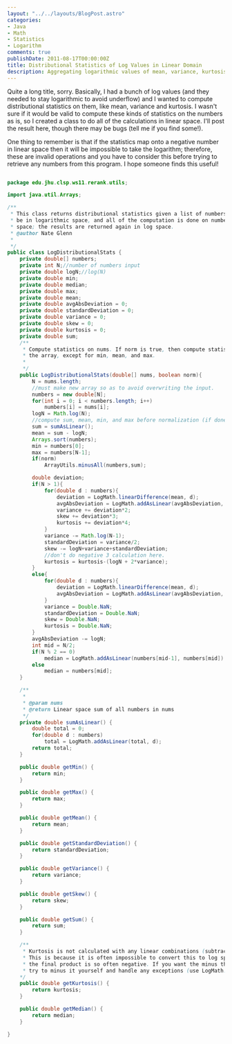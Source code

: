 ```yaml
---
layout: "../../layouts/BlogPost.astro"
categories:
- Java
- Math
- Statistics
- Logarithm
comments: true
publishDate: 2011-08-17T00:00:00Z
title: Distributional Statistics of Log Values in Linear Domain
description: Aggregating logarithmic values of mean, variance, kurtosis, etc.
---
```


Quite a long title, sorry. Basically, I had a bunch of log values (and they needed to stay logarithmic to avoid underflow) and I wanted to compute distributional statistics on them, like mean, variance and kurtosis. I wasn't sure if it would be valid to compute these kinds of statistics on the numbers as is, so I created a class to do all of the calculations in linear space. I'll post the result here, though there may be bugs (tell me if you find some!).

One thing to remember is that if the statistics map onto a negative number in linear space then it will be impossible to take the logarithm; therefore, these are invalid operations and you have to consider this before trying to retrieve any numbers from this program. I hope someone finds this useful!

```java

package edu.jhu.clsp.ws11.rerank.utils;

import java.util.Arrays;

/**
 * This class returns distributional statistics given a list of numbers. The numbers are assumed to
 * be in logarithmic space, and all of the computation is done on numbers converted from log to linear
 * space; the results are returned again in log space.
 * @author Nate Glenn
 *
 */
public class LogDistributionalStats {
    private double[] numbers;
    private int N;//number of numbers input
    private double logN;//log(N)
    private double min;
    private double median;
    private double max;
    private double mean;
    private double avgAbsDeviation = 0;
    private double standardDeviation = 0;
    private double variance = 0;
    private double skew = 0;
    private double kurtosis = 0;
    private double sum;
    /**
     * Compute statistics on nums. If norm is true, then compute statistics after normalizing
     * the array, except for min, mean, and max.
     *
     */
    public LogDistributionalStats(double[] nums, boolean norm){
        N = nums.length;
        //must make new array so as to avoid overwriting the input.
        numbers = new double[N];
        for(int i = 0; i < numbers.length; i++)
            numbers[i] = nums[i];
        logN = Math.log(N);
        //compute sum, mean, min, and max before normalization (if done at all)
        sum = sumAsLinear();
        mean = sum - logN;
        Arrays.sort(numbers);
        min = numbers[0];
        max = numbers[N-1];
        if(norm)
            ArrayUtils.minusAll(numbers,sum);

        double deviation;
        if(N > 1){
            for(double d : numbers){
                deviation = LogMath.linearDifference(mean, d);
                avgAbsDeviation = LogMath.addAsLinear(avgAbsDeviation, deviation);
                variance += deviation*2;
                skew += deviation*3;
                kurtosis += deviation*4;
            }
            variance -= Math.log(N-1);
            standardDeviation = variance/2;
            skew -= logN+variance+standardDeviation;
            //don't do negative 3 calculation here.
            kurtosis = kurtosis-(logN + 2*variance);
        }
        else{
            for(double d : numbers){
                deviation = LogMath.linearDifference(mean, d);
                avgAbsDeviation = LogMath.addAsLinear(avgAbsDeviation, deviation);
            }
            variance = Double.NaN;
            standardDeviation = Double.NaN;
            skew = Double.NaN;
            kurtosis = Double.NaN;
        }
        avgAbsDeviation -= logN;
        int mid = N/2;
        if(N % 2 == 0)
            median = LogMath.addAsLinear(numbers[mid-1], numbers[mid]) - Math.log(2);
        else
            median = numbers[mid];
    }

    /**
     *
     * @param nums
     * @return Linear space sum of all numbers in nums
     */
    private double sumAsLinear() {
        double total = 0;
        for(double d : numbers)
            total = LogMath.addAsLinear(total, d);
        return total;
    }

    public double getMin() {
        return min;
    }

    public double getMax() {
        return max;
    }

    public double getMean() {
        return mean;
    }

    public double getStandardDeviation() {
        return standardDeviation;
    }

    public double getVariance() {
        return variance;
    }

    public double getSkew() {
        return skew;
    }

    public double getSum() {
        return sum;
    }

    /**
     * Kurtosis is not calculated with any linear combinations (subtracting three)
     * This is because it is often impossible to convert this to log space, since
     * the final product is so often negative. If you want the minus three back again, you can
     * try to minus it yourself and handle any exceptions (use LogMath.minusAsLinear()).
    */
    public double getKurtosis() {
        return kurtosis;
    }

    public double getMedian() {
        return median;
    }

}
```
